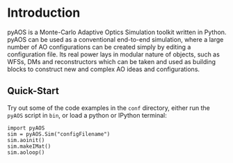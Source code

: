 # Introduction


pyAOS is a Monte-Carlo Adaptive Optics Simulation toolkit written in Python. pyAOS can be used as a conventional end-to-end simulation, where a large number of AO configurations can be created simply by editing a configuration file. Its real power lays in modular nature of objects, such as WFSs, DMs and reconstructors which can be taken and used as building blocks to construct new and complex AO ideas and configurations.

## Quick-Start


Try out some of the code examples in the ``conf`` directory, either run the ``pyAOS`` script in ``bin``, or load a python or IPython terminal: 

    import pyAOS
    sim = pyAOS.Sim("configFilename")
    sim.aoinit()
    sim.makeIMat()
    sim.aoloop()
